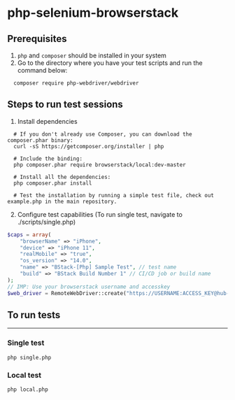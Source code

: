 
# php-selenium-browserstack

## Prerequisites 
1. `php` and `composer` should be installed in your system
2. Go to the directory where you have your test scripts and run the command below:
```
  composer require php-webdriver/webdriver
```

## Steps to run test sessions
1. Install dependencies
```
  # If you don't already use Composer, you can download the composer.phar binary:
  curl -sS https://getcomposer.org/installer | php

  # Include the binding:
  php composer.phar require browserstack/local:dev-master

  # Install all the dependencies:
  php composer.phar install

  # Test the installation by running a simple test file, check out example.php in the main repository.
```
2. Configure test capabilities
(To run single test, navigate to ./scripts/single.php)

```php
$caps = array(
    "browserName" => "iPhone",
    "device" => "iPhone 11",
    "realMobile" => "true",
    "os_version" => "14.0",
    "name" => "BStack-[Php] Sample Test", // test name
    "build" => "BStack Build Number 1" // CI/CD job or build name
);
// IMP: Use your browserstack username and accesskey
$web_driver = RemoteWebDriver::create("https://USERNAME:ACCESS_KEY@hub-cloud.browserstack.com/wd/hub", $caps);
```
## To run tests
---
### Single test
```
php single.php
```

### Local test 
```
php local.php
```